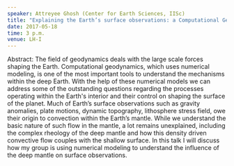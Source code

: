 ```yaml
---
speaker: Attreyee Ghosh (Center for Earth Sciences, IISc)
title: "Explaining the Earth’s surface observations: a Computational Geodynamics Approach"
date: 2017-05-18
time: 3 p.m.
venue: LH-I
---
```


Abstract: The field of geodynamics deals with the large scale forces
shaping the Earth. Computational geodynamics, which uses numerical
modeling, is one of the most important tools to understand the mechanisms
within the deep Earth. With the help of these numerical models we can
address some of the outstanding questions regarding the processes
operating within the Earth's interior and their control on shaping the
surface of the planet. Much of Earth’s surface observations such as
gravity anomalies, plate motions, dynamic topography, lithosphere stress
field, owe their origin to convection within the Earth’s mantle. While we
understand the basic nature of such flow in the mantle, a lot remains
unexplained, including the complex rheology of the deep mantle and how
this density driven convective flow couples with the shallow surface. In
this talk I will discuss how my group is using numerical modeling to
understand the influence of the deep mantle on surface observations.
